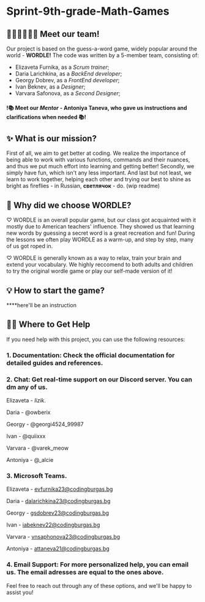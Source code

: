 # Sprint-9th-grade-Math-Games
## 👨🏻‍👩🏻‍👧🏻 Meet our team!
Our project is based on the guess-a-word game, widely popular around the world - **WORDLE!** The code was written by a 5-member team, consisting of:
- Elizaveta Furnika, as a _Scrum trainer_;
- Daria Larichkina, as a _BackEnd developer_;
- Georgy Dobrev, as a _FrontEnd developer_;
- Ivan Beknev, as a _Designer_;
- Varvara Safonova, as a _Second Designer_;
#### !📚 Meet our _Mentor_ - Antoniya Taneva, who gave us instructions and clarifications when needed 📚!
## ✨ What is our mission?
First of all, we aim to get better at coding. We realize the importance of being able to work with various functions, commands and their nuances, and thus we put much effort into learning and getting better! Secondly, we simply have fun, which isn't any less important.
And last but not least, we learn to work together, helping each other and trying our best to shine as bright as fireflies - in Russian, **светлячок** - do. 
(wip readme)
## 🦅 Why did we choose WORDLE?
♡ WORDLE is an overall popular game, but our class got acquainted with it mostly due to American teachers' influence. They showed us that learning new words by guessing a secret word is a great recreation and fun! During the lessons we often play WORDLE as a warm-up, and step by step, many of us got roped in. 

♡ WORDLE is generally known as a way to relax, train your brain and extend your vocabulary. We highly reccomend to both adults and children to try the original wordle game or play our self-made version of it!
## 💡 How to start the game?
****here'll be an instruction
## 🙌🏻 Where to Get Help
If you need help with this project, you can use the following resources:
### 1. **Documentation**: Check the official documentation for detailed guides and references.
### 2. **Chat**: Get real-time support on our Discord server. You can dm any of us.
   Elizaveta - _lizik_.
   
   Daria - @owberix
   
   Georgy - @georgi4524_99987
   
   Ivan - @quiixxx
   
   Varvara - @varek_meow
   
   Antoniya - @_alcie
   
### 3. **Microsoft Teams**.
   Elizaveta - evfurnika23@codingburgas.bg
   
   Daria - dalarichkina23@codingburgas.bg
   
   Georgy - gsdobrev23@codingburgas.bg
   
   Ivan - iabeknev22@codingburgas.bg
   
   Varvara - vnsaphonova23@codingburgas.bg
   
   Antoniya - attaneva21@codingburgas.bg
   
### 4. **Email Support**: For more personalized help, you can email us. The email adresses are equal to the ones above.

Feel free to reach out through any of these options, and we'll be happy to assist you!
